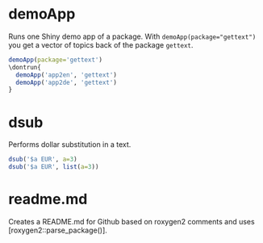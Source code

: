 # demoApp #

Runs one Shiny demo app of a package. With `demoApp(package="gettext")` 
you get a vector of topics back of the package `gettext`.

```r
demoApp(package='gettext') 
\dontrun{
  demoApp('app2en', 'gettext') 
  demoApp('app2de', 'gettext') 
}
```

# dsub #

Performs dollar substitution in a text.

```r
dsub('$a EUR', a=3)
dsub('$a EUR', list(a=3))
```

# readme.md #

Creates a README.md for Github based on roxygen2 comments and uses [roxygen2::parse_package()].

